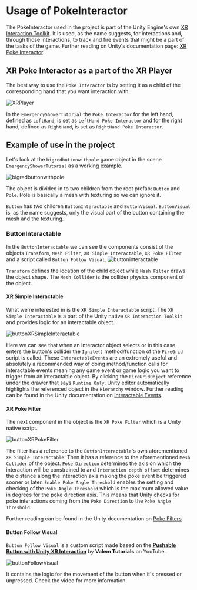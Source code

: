 # Usage of PokeInteractor

The PokeInteractor used in the project is part of the Unity Engine's own [XR Interaction Toolkit](https://docs.unity3d.com/Packages/com.unity.xr.interaction.toolkit@2.3/manual/index.html). It is used, as the name suggests, for interactions and, through those interactions, to track and fire events that might be a part of the tasks of the game. 
Further reading on Unity's documentation page: [XR Poke Interactor](https://docs.unity3d.com/Packages/com.unity.xr.interaction.toolkit@2.3/manual/xr-poke-interactor.html).

## XR Poke Interactor as a part of the XR Player

The best way to use the `Poke Interactor` is by setting it as a child of the corresponding hand that you want interaction with. 

![XRPlayer](../img/pokeinteractor/XRPlayer.png)

In the `EmergencyShowerTutorial` the `Poke Interactor` for the left hand, defined as `LeftHand`, is set as `LeftHand Poke Interactor` and for the right hand, defined as `RightHand`, is set as `RightHand Poke Interactor`.

## Example of use in the project

Let's look at the `bigredbuttonwithpole` game object in the scene `EmergencyShowerTutorial` as a working example.

![bigredbuttonwithpole](../img/pokeinteractor/bigredbuttonwithpole.png)

The object is divided in to two children from the root prefab: `Button` and `Pole`. Pole is basically a mesh with texturing so we can ignore it. 

`Button` has two children `ButtonInteractable` and `ButtonVisual`. `ButtonVisual` is, as the name suggests, only the visual part of the button containing the mesh and the texturing.

### ButtonInteractable

In the `ButtonInteractable` we can see the components consist of the objects `Transform`, `Mesh Filter`, `XR Simple Interactable`, `XR Poke Filter` and a script called `Button Follow Visual`.
![buttoninteractable](../img/pokeinteractor/buttoninteractable.png)

`Transform` defines the location of the child object while `Mesh Filter` draws the object shape. The `Mesh Collider` is the collider physics component of the object. 

#### XR Simple Interactable

What we're interested in is the `XR Simple Interactable` script. The `XR Simple Interactable` is a part of the Unity native `XR Interaction Toolkit` and provides logic for an interactable object. 

![buttonXRSimpleInteractable](../img/pokeinteractor/buttonXRSimpleInteractable.png)

Here we can see that when an interactor object selects or in this case enters the button's collider the `Ignite()` method/function of the `FireGrid` script is called. These `InteractableEvents` are an extremely useful and absolutely a recommended way of doing method/function calls for interactable events meaning any game event or game logic you want to trigger from an interactable object.
By clicking the `FireGridObject` reference under the drawer that says `Runtime Only`, Unity editor automatically highlights the referenced object in the `Hierarchy` window. 
Further reading can be found in the Unity documentation on [Interactable Events](https://docs.unity3d.com/Packages/com.unity.xr.interaction.toolkit@2.3/manual/extending-xri.html).

#### XR Poke Filter

The next component in the object is the `XR Poke Filter` which is a Unity native script. 

![buttonXRPokeFilter](../img/pokeinteractor/buttonXRPokeFilter.png)

The filter has a reference to the `ButtonInteractable`'s own aforementioned `XR Simple Interactable`. Then it has a reference to the aforementioned `Mesh Collider` of the object. ``Poke Direction`` determines the axis on which the interaction will be constrained to and ``Interaction depth offset`` determines the distance along the interaction axis making the poke event be triggered sooner or later. ``Enable Poke Angle Threshold`` enables the setting and checking of the ``Poke Angle Threshold`` which is the maximum allowed value in degrees for the poke direction axis. This means that Unity checks for poke interactions coming from the ``Poke Direction`` to the ``Poke Angle Threshold``.

Further reading can be found in the Unity documentation on [Poke Filters](https://docs.unity3d.com/Packages/com.unity.xr.interaction.toolkit@2.3/manual/xr-poke-filter.html).

#### Button Follow Visual

`Button Follow Visual` is a custom script made based on the [<b>Pushable Button with Unity XR Interaction</b>](https://www.youtube.com/watch?v=bts8VkDP_vU) by <b>Valem Tutorials</b> on YouTube. 

![buttonFollowVisual](../img/pokeinteractor/buttonFollowVisual.png)

It contains the logic for the movement of the button when it's pressed or unpressed. Check the video for more information.
